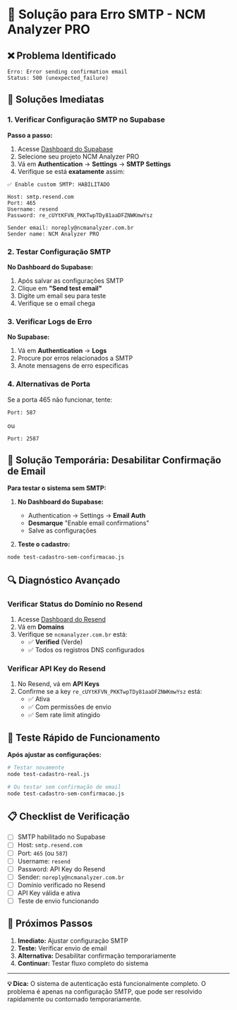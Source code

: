 # 🚨 Solução para Erro SMTP - NCM Analyzer PRO

## ❌ Problema Identificado
```
Erro: Error sending confirmation email
Status: 500 (unexpected_failure)
```

## 🔧 Soluções Imediatas

### 1. Verificar Configuração SMTP no Supabase

**Passo a passo:**
1. Acesse [Dashboard do Supabase](https://supabase.com/dashboard)
2. Selecione seu projeto NCM Analyzer PRO
3. Vá em **Authentication** → **Settings** → **SMTP Settings**
4. Verifique se está **exatamente** assim:

```
✅ Enable custom SMTP: HABILITADO

Host: smtp.resend.com
Port: 465
Username: resend
Password: re_cUYtKFVN_PKKTwpTDy81aaDFZNWKmwYsz

Sender email: noreply@ncmanalyzer.com.br
Sender name: NCM Analyzer PRO
```

### 2. Testar Configuração SMTP

**No Dashboard do Supabase:**
1. Após salvar as configurações SMTP
2. Clique em **"Send test email"**
3. Digite um email seu para teste
4. Verifique se o email chega

### 3. Verificar Logs de Erro

**No Supabase:**
1. Vá em **Authentication** → **Logs**
2. Procure por erros relacionados a SMTP
3. Anote mensagens de erro específicas

### 4. Alternativas de Porta

Se a porta 465 não funcionar, tente:
```
Port: 587
```
ou
```
Port: 2587
```

## 🎯 Solução Temporária: Desabilitar Confirmação de Email

**Para testar o sistema sem SMTP:**

1. **No Dashboard do Supabase:**
   - Authentication → Settings → **Email Auth**
   - **Desmarque** "Enable email confirmations"
   - Salve as configurações

2. **Teste o cadastro:**
```bash
node test-cadastro-sem-confirmacao.js
```

## 🔍 Diagnóstico Avançado

### Verificar Status do Domínio no Resend

1. Acesse [Dashboard do Resend](https://resend.com/dashboard)
2. Vá em **Domains**
3. Verifique se `ncmanalyzer.com.br` está:
   - ✅ **Verified** (Verde)
   - ✅ Todos os registros DNS configurados

### Verificar API Key do Resend

1. No Resend, vá em **API Keys**
2. Confirme se a key `re_cUYtKFVN_PKKTwpTDy81aaDFZNWKmwYsz` está:
   - ✅ Ativa
   - ✅ Com permissões de envio
   - ✅ Sem rate limit atingido

## 🚀 Teste Rápido de Funcionamento

**Após ajustar as configurações:**

```bash
# Testar novamente
node test-cadastro-real.js

# Ou testar sem confirmação de email
node test-cadastro-sem-confirmacao.js
```

## 📋 Checklist de Verificação

- [ ] SMTP habilitado no Supabase
- [ ] Host: `smtp.resend.com`
- [ ] Port: `465` (ou `587`)
- [ ] Username: `resend`
- [ ] Password: API Key do Resend
- [ ] Sender: `noreply@ncmanalyzer.com.br`
- [ ] Domínio verificado no Resend
- [ ] API Key válida e ativa
- [ ] Teste de envio funcionando

## 🎯 Próximos Passos

1. **Imediato:** Ajustar configuração SMTP
2. **Teste:** Verificar envio de email
3. **Alternativa:** Desabilitar confirmação temporariamente
4. **Continuar:** Testar fluxo completo do sistema

---

**💡 Dica:** O sistema de autenticação está funcionalmente completo. O problema é apenas na configuração SMTP, que pode ser resolvido rapidamente ou contornado temporariamente.
